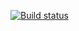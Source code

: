 [![Build status](https://ci.appveyor.com/api/projects/status/3u7udg8oc08j14v9/branch/main?svg=true)](https://ci.appveyor.com/project/IIIAMAH4ik/Selenide/branch/main)
